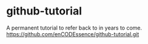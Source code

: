 # github-tutorial
A permanent tutorial to refer back to in years to come.
https://github.com/enCODEssence/github-tutorial.git
